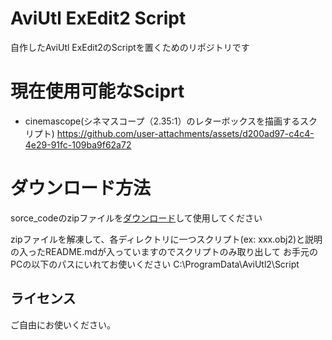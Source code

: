 # AviUtl ExEdit2 Script
自作したAviUtl ExEdit2のScriptを置くためのリポジトリです

# 現在使用可能なSciprt
- cinemascope(シネマスコープ（2.35:1）のレターボックスを描画するスクリプト)
https://github.com/user-attachments/assets/d200ad97-c4c4-4e29-91fc-109ba9f62a72

# ダウンロード方法
sorce_codeのzipファイルを[ダウンロード](https://github.com/katakyo/AviUtl2-Scripts/releases/tag/AviUtl2-Scripts_v0.1.0)して使用してください


zipファイルを解凍して、各ディレクトリに一つスクリプト(ex: xxx.obj2)と説明の入ったREADME.mdが入っていますのでスクリプトのみ取り出して
お手元のPCの以下のパスにいれてお使いください
C:\ProgramData\AviUtl2\Script


## ライセンス
ご自由にお使いください。
